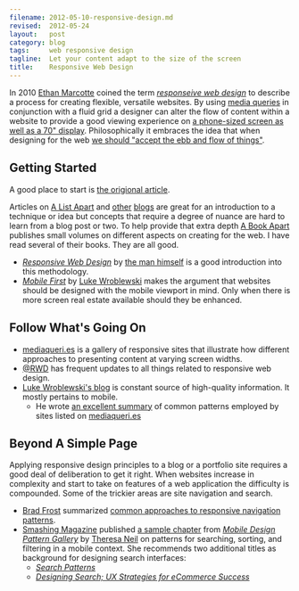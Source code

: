```yaml
---
filename: 2012-05-10-responsive-design.md
revised:  2012-05-24
layout:   post
category: blog
tags:     web responsive design
tagline:  Let your content adapt to the size of the screen
title:    Responsive Web Design
---
```


In 2010 [Ethan Marcotte][1] coined the term _[responseive web design][2]_ to describe a process for creating flexible, versatile websites.
By using [media queries][3] in conjunction with a fluid grid a designer can alter the flow of
content within a website to provide a good viewing experience on [a phone-sized screen as well as a 70" display][4].
Philosophically it embraces the idea that when designing for the web [we should "accept the ebb and flow of things"][5].

## Getting Started

A good place to start is [the origional article][6].

Articles on [A List Apart][7] and [other][8] [blogs][9] are great for an introduction to a technique or idea but concepts that require a degree of nuance are hard to learn from a blog post or two.
To help provide that extra depth [A Book Apart][10] publishes small volumes on different aspects on creating for the web.
I have read several of their books.
They are all good.

 - _[Responsive Web Design][11]_ by [the man himself][1] is a good introduction into this methodology.
 - _[Mobile First][12]_ by [Luke Wroblewski][13] makes the argument that websites should be designed with the mobile viewport in mind.
   Only when there is more screen real estate available should they be enhanced.

## Follow What's Going On

 - [mediaqueri.es][14] is a gallery of responsive sites that illustrate how different approaches to presenting content at varying screen widths.
 - [@RWD][15] has frequent updates to all things related to responsive web design.
 - [Luke Wroblewski's blog][16] is constant source of high-quality information. It mostly pertains to mobile.
   - He wrote [an excellent summary][17] of common patterns employed by sites listed on [mediaqueri.es][14]

## Beyond A Simple Page

Applying responsive design principles to a blog or a portfolio site requires a good deal of deliberation to get it right.
When websites increase in complexity and start to take on features of a web application the difficulty is compounded.
Some of the trickier areas are site navigation and search.

 - [Brad Frost][18] summarized [common approaches to responsive navigation patterns][19].
 - [Smashing Magazine][8] published [a sample chapter][20] from _[Mobile Design Pattern Gallery][21]_ by [Theresa Neil][22] on patterns for searching, sorting, and filtering in a mobile context.
   She recommends two additional titles as background for designing search interfaces:
   - _[Search Patterns][23]_
   - _[Designing Search; UX Strategies for eCommerce Success][24]_

[1]:  https://twitter.com/beep
[2]:  http://en.wikipedia.org/wiki/Responsive_Web_Design
[3]:  https://developer.mozilla.org/en/CSS/Media_queries
[4]:  http://weedygarden.net/2012/05/a-case-for-ress/
[5]:  http://www.alistapart.com/articles/dao/
[6]:  http://www.alistapart.com/articles/responsive-web-design/
[7]:  http://www.alistapart.com/
[8]:  http://smashingmagazine.com/
[9]:  http://css-tricks.com/
[10]: http://www.abookapart.com
[11]: http://www.abookapart.com/products/responsive-web-design
[12]: http://www.abookapart.com/products/mobile-first
[13]: http://www.lukew.com/
[14]: http://mediaqueri.es/
[15]: https://twitter.com/rwd
[16]: http://www.lukew.com/ff/
[17]: http://www.lukew.com/ff/entry.asp?1514
[18]: http://bradfrostweb.com/
[19]: http://bradfrostweb.com/blog/web/responsive-nav-patterns/
[20]: http://uxdesign.smashingmagazine.com/2012/04/10/ui-patterns-for-mobile-apps-search-sort-filter/
[21]: http://www.mobiledesignpatterngallery.com/
[22]: http://www.theresaneil.com/
[23]: http://searchpatterns.org/
[24]: http://www.scribd.com/doc/59490696/Designing-Search-UX-Strategies-for-eCommerce-Success
